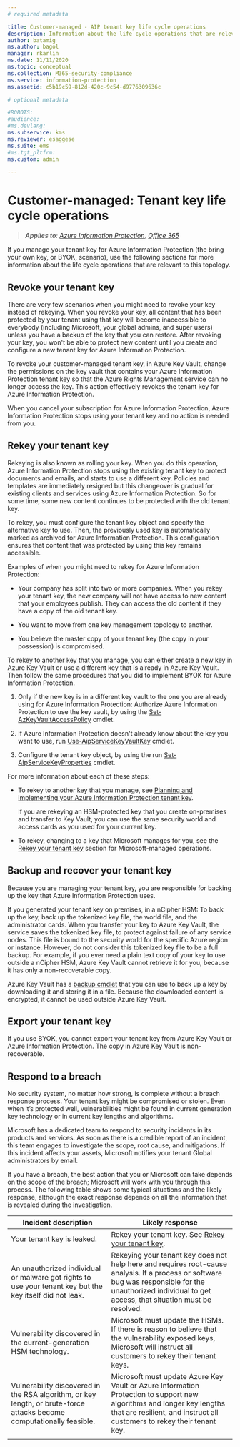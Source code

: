 ```yaml
---
# required metadata

title: Customer-managed - AIP tenant key life cycle operations
description: Information about the life cycle operations that are relevant if you manage your tenant key for Azure Information Protection (the bring your own key, or BYOK, scenario).
author: batamig
ms.author: bagol
manager: rkarlin
ms.date: 11/11/2020
ms.topic: conceptual
ms.collection: M365-security-compliance
ms.service: information-protection
ms.assetid: c5b19c59-812d-420c-9c54-d9776309636c

# optional metadata

#ROBOTS:
#audience:
#ms.devlang:
ms.subservice: kms
ms.reviewer: esaggese
ms.suite: ems
#ms.tgt_pltfrm:
ms.custom: admin

---
```



# Customer-managed: Tenant key life cycle operations

>***Applies to**: [Azure Information Protection](/office365/servicedescriptions/microsoft-365-service-descriptions/microsoft-365-tenantlevel-services-licensing-guidance/microsoft-365-security-compliance-licensing-guidance#information-protection), [Office 365](https://query.prod.cms.rt.microsoft.com/cms/api/am/binary/RE4Dz8M)*
>

If you manage your tenant key for Azure Information Protection (the bring your own key, or BYOK, scenario), use the following sections for more information about the life cycle operations that are relevant to this topology.

## Revoke your tenant key

There are very few scenarios when you might need to revoke your key instead of rekeying. When you revoke your key, all content that has been protected by your tenant using that key will become inaccessible to everybody (including Microsoft, your global admins, and super users) unless you have a backup of the key that you can restore. After revoking your key, you won't be able to protect new content until you create and configure a new tenant key for Azure Information Protection. 

To revoke your customer-managed tenant key, in Azure Key Vault, change the permissions on the key vault that contains your Azure Information Protection tenant key so that the Azure Rights Management service can no longer access the key. This action effectively revokes the tenant key for Azure Information Protection.

When you cancel your subscription for Azure Information Protection, Azure Information Protection stops using your tenant key and no action is needed from you.

## Rekey your tenant key

Rekeying is also known as rolling your key. When you do this operation, Azure Information Protection stops using the existing tenant key to protect documents and emails, and starts to use a different key. Policies and templates are immediately resigned but this changeover is gradual for existing clients and services using Azure Information Protection. So for some time, some new content continues to be protected with the old tenant key.

To rekey, you must configure the tenant key object and specify the alternative key to use. Then, the previously used key is automatically marked as archived for Azure Information Protection. This configuration ensures that content that was protected by using this key remains accessible.

Examples of when you might need to rekey for Azure Information Protection:

- Your company has split into two or more companies. When you rekey your tenant key, the new company will not have access to new content that your employees publish. They can access the old content if they have a copy of the old tenant key.

- You want to move from one key management topology to another. 

- You believe the master copy of your tenant key (the copy in your possession) is compromised.

To rekey to another key that you manage, you can either create a new key in Azure Key Vault or use a different key that is already in Azure Key Vault. Then follow the same procedures that you did to implement BYOK for Azure Information Protection. 

1. Only if the new key is in a different key vault to the one you are already using for Azure Information Protection: Authorize Azure Information Protection to use the key vault, by using the [Set-AzKeyVaultAccessPolicy](/powershell/module/az.keyvault/set-azkeyvaultaccesspolicy) cmdlet.

1. If Azure Information Protection doesn't already know about the key you want to use, run [Use-AipServiceKeyVaultKey](/powershell/module/aipservice/use-aipservicekeyvaultkey) cmdlet.

1. Configure the tenant key object, by using the run [Set-AipServiceKeyProperties](/powershell/module/aipservice/set-aipservicekeyproperties) cmdlet.

For more information about each of these steps:

- To rekey to another key that you manage, see [Planning and implementing your Azure Information Protection tenant key](plan-implement-tenant-key.md).

    
    If you are rekeying an HSM-protected key that you create on-premises and transfer to Key Vault, you can use the same security world and access cards as you used for your current key.

- To rekey, changing to a key that Microsoft manages for you, see the [Rekey your tenant key](operations-microsoft-managed-tenant-key.md#rekey-your-tenant-key) section for Microsoft-managed operations.

## Backup and recover your tenant key

Because you are managing your tenant key, you are responsible for backing up the key that Azure Information Protection uses. 

If you generated your tenant key on premises, in a nCipher HSM: To back up the key, back up the tokenized key file, the world file, and the administrator cards. When you transfer your key to Azure Key Vault, the service saves the tokenized key file, to protect against failure of any service nodes. This file is bound to the security world for the specific Azure region or instance. However, do not consider this tokenized key file to be a full backup. For example, if you ever need a plain text copy of your key to use outside a nCipher HSM, Azure Key Vault cannot retrieve it for you, because it has only a non-recoverable copy.

Azure Key Vault has a [backup cmdlet](/powershell/module/az.keyvault/backup-azkeyvaultkey) that you can use to back up a key by downloading it and storing it in a file. Because the downloaded content is encrypted, it cannot be used outside Azure Key Vault. 

## Export your tenant key

If you use BYOK, you cannot export your tenant key from Azure Key Vault or Azure Information Protection. The copy in Azure Key Vault is non-recoverable. 

## Respond to a breach

No security system, no matter how strong, is complete without a breach response process. Your tenant key might be compromised or stolen. Even when it’s protected well, vulnerabilities might be found in current generation key technology or in current key lengths and algorithms.

Microsoft has a dedicated team to respond to security incidents in its products and services. As soon as there is a credible report of an incident, this team engages to investigate the scope, root cause, and mitigations. If this incident affects your assets, Microsoft notifies your tenant Global administrators by email.

If you have a breach, the best action that you or Microsoft can take depends on the scope of the breach; Microsoft will work with you through this process. The following table shows some typical situations and the likely response, although the exact response depends on all the information that is revealed during the investigation.

|Incident description|Likely response|
|------------------------|-------------------|
|Your tenant key is leaked.|Rekey your tenant key. See [Rekey your tenant key](#rekey-your-tenant-key).|
|An unauthorized individual or malware got rights to use your tenant key but the key itself did not leak.|Rekeying your tenant key does not help here and requires root-cause analysis. If a process or software bug was responsible for the unauthorized individual to get access, that situation must be resolved.|
|Vulnerability discovered in the current-generation HSM technology.|Microsoft must update the HSMs. If there is reason to believe that the vulnerability exposed keys, Microsoft will instruct all customers to rekey their tenant keys.|
|Vulnerability discovered in the RSA algorithm, or key length, or brute-force attacks become computationally feasible.|Microsoft must update Azure Key Vault or Azure Information Protection to support new algorithms and longer key lengths that are resilient, and instruct all customers to rekey their tenant key.|
| | |